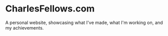 # CharlesFellows.com
A personal website, showcasing what I've made, what I'm working on, and my achievements.
